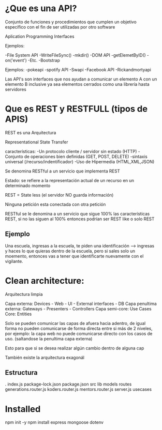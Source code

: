 # ¿Que es una API?

Conjunto de funciones y procedimientos que cumplen un objetivo específico con el fin de ser utilizadas por otro software

Aplication Programming Interfaces

Ejemplos:

-File System API
    -WriteFileSync()
    -mkdir()
-DOM API
    -getElemetByID()
    -on('event')
    -Etc.
-Bootstrap

Ejemplos: 
-pokeapi
-spotify API
-Swapi
-Facebook API
-Rickandmortyapi

Las API's son interfaces que nos ayudan a comunicar un elemento A con un elemento B
inclusive ya sea elementos cerrados como una librería hasta servidores

# Que es REST y RESTFULL (tipos de APIS)

REST es una Arquitectura

Representational State Transfer

características:
-Un protocolo cliente / servidor sin estado (HTTP)
-Conjunto de operaciones bien definidas (GET, POST, DELETE)
-sintaxis universal (/recurso/indentificador)
-Uso de Hipermedia (HTML,XML,JSON)

Se denomina RESTful a un servicio que implementa REST

Estado: se refiere a la representación actual de un recurso en un determinado momento

REST = State less (el servidor NO guarda información)

Ninguna petición esta conectada con otra petición

RESTful se le denomina a un servicio que sigue 100% las características REST, si no las siguen al 100% entonces podrían ser REST like o solo REST


## Ejemplo 

Una escuela, ingresas a la escuela, te piden una identificación --> ingresas y haces lo que quieras dentro de la escuela, pero si sales solo un moemento, entonces vas a tener que identificarte nuevamente con el vigilante.

# Clean architecture:

Arquitectura limpia

Capa externa: Devices - Web - UI - External interfaces - DB 
Capa penultima externa: Gateways - Presenters - Controllers
Capa semi-core: Use Cases
Core: Entities

Solo se pueden comunicar las capas de afuera hacia adentro, de igual forma no pueden comunicarse de forma directa entre si más de 2 niveles, por ejemplo: 
la capa web no puede comunicarse directo con los casos de uso. (saltandose la penultima capa externa)

Esto para que si se desea realizar algún cambio dentro de alguna cap

También existe la arquitectura exagonál 

## Estructura

.
    index.js
    package-lock.json
    package.json
    src
        lib
        models
        routes
            generations.router.js
            koders.router.js
            mentors.router.js
        server.js
        usecases
    
# Installed

npm init -y
npm install express mongoose dotenv
